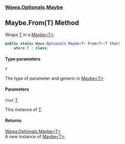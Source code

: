 ### [Wawa.Optionals](Wawa.Optionals.md 'Wawa.Optionals').[Maybe](Maybe.md 'Wawa.Optionals.Maybe')

## Maybe.From<T>(T) Method

Wraps [T](Maybe.From{T}(T).md#Wawa.Optionals.Maybe.From_T_(T).T 'Wawa.Optionals.Maybe.From<T>(T).T') in a [Maybe&lt;T&gt;](Maybe{T}.md 'Wawa.Optionals.Maybe<T>').

```csharp
public static Wawa.Optionals.Maybe<T> From<T>(T that)
    where T : class;
```
#### Type parameters

<a name='Wawa.Optionals.Maybe.From_T_(T).T'></a>

`T`

The type of parameter and generic in [Maybe&lt;T&gt;](Maybe{T}.md 'Wawa.Optionals.Maybe<T>').
#### Parameters

<a name='Wawa.Optionals.Maybe.From_T_(T).that'></a>

`that` [T](Maybe.From{T}(T).md#Wawa.Optionals.Maybe.From_T_(T).T 'Wawa.Optionals.Maybe.From<T>(T).T')

This instance of [T](Maybe.From{T}(T).md#Wawa.Optionals.Maybe.From_T_(T).T 'Wawa.Optionals.Maybe.From<T>(T).T').

#### Returns
[Wawa.Optionals.Maybe&lt;](Maybe{T}.md 'Wawa.Optionals.Maybe<T>')[T](Maybe.From{T}(T).md#Wawa.Optionals.Maybe.From_T_(T).T 'Wawa.Optionals.Maybe.From<T>(T).T')[&gt;](Maybe{T}.md 'Wawa.Optionals.Maybe<T>')  
A new instance of [Maybe&lt;T&gt;](Maybe{T}.md 'Wawa.Optionals.Maybe<T>').